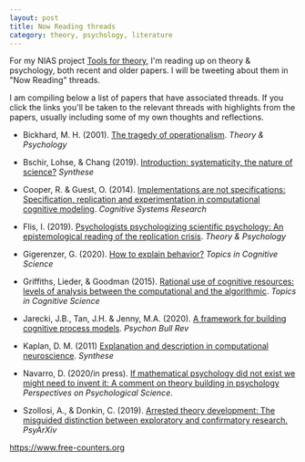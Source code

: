 ```yaml
---
layout: post
title: Now Reading threads
category: theory, psychology, literature
---
```


For my NIAS project [Tools for theory](https://twitter.com/IrisVanRooij/status/1299791220194058240?s=20), I'm reading up on theory & psychology, both recent and older papers. I will be tweeting about them in "Now Reading" threads.

I am compiling below a list of papers that have associated threads. If you click the links you'll be taken to the relevant threads with highlights from the papers, usually including some of my own thoughts and reflections.

* Bickhard, M. H. (2001). [The tragedy of operationalism](https://twitter.com/IrisVanRooij/status/1200908263275020289?s=20). *Theory & Psychology*

* Bschir, Lohse, & Chang (2019). [Introduction: systematicity, the nature of science?](https://twitter.com/IrisVanRooij/status/1117865305689272320?s=20) *Synthese*

* Cooper, R. & Guest, O. (2014). [Implementations are not specifications: Specification, replication and experimentation in computational cognitive modeling](https://twitter.com/IrisVanRooij/status/1223668740853837830?s=20). *Cognitive Systems Research*

* Flis, I. (2019). [Psychologists psychologizing scientific psychology: An epistemological reading of the replication crisis](https://twitter.com/IrisVanRooij/status/1132313218007875586?s=20). *Theory & Psychology*

* Gigerenzer, G. (2020). [How to explain behavior?](https://twitter.com/IrisVanRooij/status/1195758273628196865?s=20) *Topics in Cognitive Science*

* Griffiths, Lieder, & Goodman (2015). [Rational use of cognitive resources: levels of analysis between the computational and the algorithmic](https://twitter.com/IrisVanRooij/status/1119322136005443585?s=20). *Topics in Cognitive Science*

* Jarecki, J.B., Tan, J.H. & Jenny, M.A. (2020). [A framework for building cognitive process models](https://twitter.com/IrisVanRooij/status/1296484013381689344?s=20). *Psychon Bull Rev*

* Kaplan, D. M. (2011) [Explanation and description in computational neuroscience](https://twitter.com/IrisVanRooij/status/1170800581537140738?s=20). *Synthese*

* Navarro, D. (2020/in press). [If mathematical psychology did not exist we might need to invent it: A comment on theory building in psychology](https://psyarxiv.com/ygbjp/) *Perspectives on Psychological Science*.

* Szollosi, A., & Donkin, C. (2019). [Arrested theory development: The misguided distinction between exploratory and confirmatory research.](https://twitter.com/IrisVanRooij/status/1175727856200101894?s=20) *PsyArXiv*


<a href='https://www.free-counters.org/'>https://www.free-counters.org</a> <script type='text/javascript' src='https://www.freevisitorcounters.com/auth.php?id=2ca9aa446595429966479f8349f30bce47f78977'></script>
<script type="text/javascript" src="https://www.freevisitorcounters.com/en/home/counter/746790/t/2"></script>
